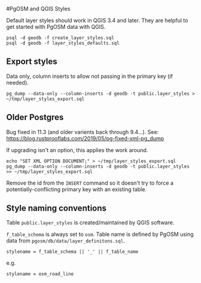 #PgOSM and QGIS Styles

Default layer styles should work in QGIS 3.4 and later.  They are helpful to get started with PgOSM data
with QGIS.

	psql -d geodb -f create_layer_styles.sql
	psql -d geodb -f layer_styles_defaults.sql

## Export styles

Data only, column inserts to allow not passing in the primary key (if needed).

	pg_dump --data-only --column-inserts -d geodb -t public.layer_styles > ~/tmp/layer_styles_export.sql


## Older Postgres

Bug fixed in 11.3 (and older varients back through 9.4...).  See:
https://blog.rustprooflabs.com/2019/05/pg-fixed-xml-pg_dump

If upgrading isn't an option, this applies the work around.

	echo "SET XML OPTION DOCUMENT;" > ~/tmp/layer_styles_export.sql
	pg_dump --data-only --column-inserts -d geodb -t public.layer_styles >> ~/tmp/layer_styles_export.sql

Remove the id from the `INSERT` command so it doesn't try to force a potentially-conflicting primary key with an existing table.

## Style naming conventions

Table `public.layer_styles` is created/maintained by QGIS software.

`f_table_schema` is always set to `osm`.  Table name is defined by PgOSM using data from `pgosm/db/data/layer_definitons.sql`.

	stylename = f_table_schema || '_' || f_table_name

e.g.

	stylename = osm_road_line


